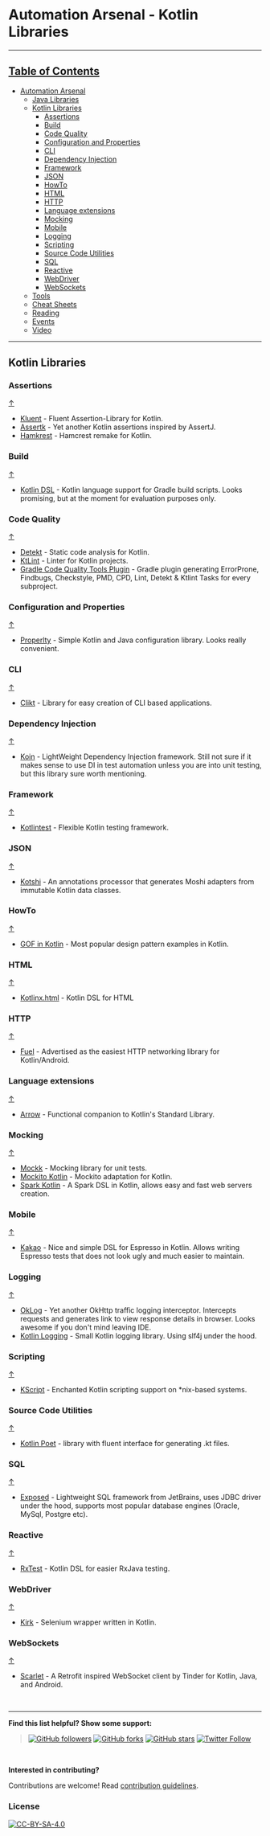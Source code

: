 # Automation Arsenal - Kotlin Libraries

---

## [Table of Contents](#table-of-contents)
- [Automation Arsenal](https://github.com/dkorobtsov/automation-arsenal#table-of-contents)
  - [Java Libraries](https://github.com/dkorobtsov/automation-arsenal/tree/master/java#table-of-contents)
  - [Kotlin Libraries](#kotlin-libraries)
  	- [Assertions](#assertions)
  	- [Build](#build)
  	- [Code Quality](#code-quality)
  	- [Configuration and Properties](#configuration-and-properties)
  	- [CLI](#cli)
  	- [Dependency Injection](#dependency-injection)
  	- [Framework](#framework)
  	- [JSON](#json)
  	- [HowTo](#howto)
  	- [HTML](#html)
  	- [HTTP](#http)
  	- [Language extensions](#language-extensions)
  	- [Mocking](#mocking)
  	- [Mobile](#mobile)
  	- [Logging](#logging)
  	- [Scripting](#scripting)
  	- [Source Code Utilities](#source-code-utilities)
  	- [SQL](#sql)
  	- [Reactive](#reactive)
  	- [WebDriver](#webdriver)
  	- [WebSockets](#websockets)
  - [Tools](https://github.com/dkorobtsov/automation-arsenal/tree/master/tools#table-of-contents)
  - [Cheat Sheets](https://github.com/dkorobtsov/automation-arsenal/tree/master/resources#cheat-sheets)
  - [Reading](https://github.com/dkorobtsov/automation-arsenal/tree/master/resources#reading)
  - [Events](https://github.com/dkorobtsov/automation-arsenal/tree/master/resources#events)
  - [Video](https://github.com/dkorobtsov/automation-arsenal/tree/master/resources#video)

---

## Kotlin Libraries
### Assertions
[&uarr;](#table-of-contents)
* [Kluent](https://github.com/MarkusAmshove/Kluent) - Fluent Assertion-Library for Kotlin.
* [Assertk](https://github.com/willowtreeapps/assertk) - Yet another Kotlin assertions inspired by AssertJ.
* [Hamkrest](https://github.com/npryce/hamkrest) - Hamcrest remake for Kotlin.

### Build
[&uarr;](#table-of-contents)
* [Kotlin DSL](https://github.com/gradle/kotlin-dsl) - Kotlin language support for Gradle build scripts. Looks promising, but at the moment for evaluation purposes only.

### Code Quality
[&uarr;](#table-of-contents)
* [Detekt](https://github.com/arturbosch/detekt) - Static code analysis for Kotlin.
* [KtLint](https://github.com/shyiko/ktlint) - Linter for Kotlin projects.
* [Gradle Code Quality Tools Plugin](https://github.com/vanniktech/gradle-code-quality-tools-plugin) - Gradle plugin generating ErrorProne, Findbugs, Checkstyle, PMD, CPD, Lint, Detekt & Ktlint Tasks for every subproject.

### Configuration and Properties
[&uarr;](#table-of-contents)
* [Properlty](https://github.com/ufoscout/properlty) - Simple Kotlin and Java configuration library. Looks really convenient.

### CLI
[&uarr;](#table-of-contents)
* [Clikt](https://github.com/ajalt/clikt) - Library for easy creation of CLI based applications.

### Dependency Injection
[&uarr;](#table-of-contents)
* [Koin](https://github.com/InsertKoinIO/koin) - LightWeight Dependency Injection framework. Still not sure if it makes sense to use DI in test automation unless you are into unit testing, but this library sure worth mentioning.

### Framework
[&uarr;](#table-of-contents)
* [Kotlintest](https://github.com/kotlintest/kotlintest) - Flexible Kotlin testing framework.

### JSON
[&uarr;](#table-of-contents)
* [Kotshi](https://github.com/ansman/kotshi) - An annotations processor that generates Moshi adapters from immutable Kotlin data classes.

### HowTo
[&uarr;](#table-of-contents)
* [GOF in Kotlin](https://github.com/lmller/gof-in-kotlin) - Most popular design pattern examples in Kotlin.

### HTML
[&uarr;](#table-of-contents)
* [Kotlinx.html](https://github.com/Kotlin/kotlinx.html) - Kotlin DSL for HTML

### HTTP
[&uarr;](#table-of-contents)
* [Fuel](https://github.com/kittinunf/Fuel) - Advertised as the easiest HTTP networking library for Kotlin/Android.

### Language extensions
[&uarr;](#table-of-contents)
* [Arrow](https://github.com/arrow-kt/arrow) - Functional companion to Kotlin's Standard Library.

### Mocking
[&uarr;](#table-of-contents)
* [Mockk](https://github.com/mockk/mockk) - Mocking library for unit tests.
* [Mockito Kotlin](https://github.com/nhaarman/mockito-kotlin) - Mockito adaptation for Kotlin.
* [Spark Kotlin](https://github.com/perwendel/spark-kotlin) - A Spark DSL in Kotlin, allows easy and fast web servers creation.

### Mobile
[&uarr;](#table-of-contents)
* [Kakao](https://github.com/agoda-com/Kakao) - Nice and simple DSL for Espresso in Kotlin. Allows writing Espresso tests that does not look ugly and much easier to maintain.

### Logging
[&uarr;](#table-of-contents)
* [OkLog](https://github.com/simonpercic/OkLog) - Yet another OkHttp traffic logging interceptor. Intercepts requests and generates link to view response details in browser. Looks awesome if you don't mind leaving IDE.
* [Kotlin Logging](https://github.com/MicroUtils/kotlin-logging) - Small Kotlin logging library. Using slf4j under the hood.

### Scripting
[&uarr;](#table-of-contents)
* [KScript](https://github.com/holgerbrandl/kscript) - Enchanted Kotlin scripting support on *nix-based systems.

### Source Code Utilities
[&uarr;](#table-of-contents)
* [Kotlin Poet](https://github.com/square/kotlinpoet) - library with fluent interface for generating .kt files.

### SQL
[&uarr;](#table-of-contents)
* [Exposed](https://github.com/JetBrains/Exposed) - Lightweight SQL framework from JetBrains, uses JDBC driver under the hood, supports most popular database engines (Oracle, MySql, Postgre etc).

### Reactive
[&uarr;](#table-of-contents)
* [RxTest](https://github.com/RubyLichtenstein/RxTest) - Kotlin DSL for easier RxJava testing.

### WebDriver
[&uarr;](#table-of-contents)
* [Kirk](https://github.com/SergeyPirogov/kirk) - Selenium wrapper written in Kotlin.

### WebSockets
[&uarr;](#table-of-contents)
- [Scarlet](https://github.com/Tinder/Scarlet) - A Retrofit inspired WebSocket client by Tinder for Kotlin, Java, and Android.

&nbsp;

---

**Find this list helpful? Show some support:**
>[![GitHub followers](https://img.shields.io/github/followers/dkorobtsov.svg?style=social&label=Follow)](https://github.com/dkorobtsov)
[![GitHub forks](https://img.shields.io/github/forks/dkorobtsov/automation-arsenal.svg?style=social&label=Fork)](https://github.com/dkorobtsov/automation-arsenal/fork)
[![GitHub stars](https://img.shields.io/github/stars/dkorobtsov/automation-arsenal.svg?style=social&label=Star)](https://github.com/dkorobtsov/automation-arsenal)
[![Twitter Follow](https://img.shields.io/twitter/follow/dkorobtsov.svg?style=social&label=Follow)](https://twitter.com/dkorobtsov)

&nbsp;

**Interested in contributing?**

Contributions are welcome! Read [contribution guidelines](https://github.com/dkorobtsov/automation-arsenal/tree/master/contributing#contribution-guidelines).

### License

[![CC-BY-SA-4.0](https://mirrors.creativecommons.org/presskit/buttons/88x31/svg/by-sa.svg)](https://creativecommons.org/licenses/by-sa/4.0/)
